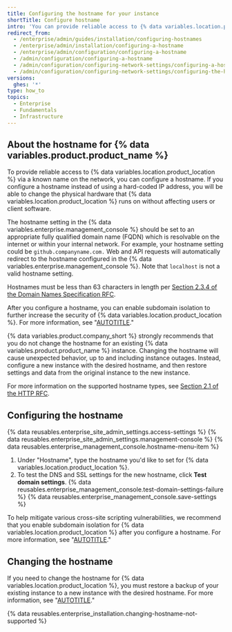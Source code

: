 ```yaml
---
title: Configuring the hostname for your instance
shortTitle: Configure hostname
intro: 'You can provide reliable access to {% data variables.location.product_location %} by assigning a hostname that''s accessible over your network.'
redirect_from:
  - /enterprise/admin/guides/installation/configuring-hostnames
  - /enterprise/admin/installation/configuring-a-hostname
  - /enterprise/admin/configuration/configuring-a-hostname
  - /admin/configuration/configuring-a-hostname
  - /admin/configuration/configuring-network-settings/configuring-a-hostname
  - /admin/configuration/configuring-network-settings/configuring-the-hostname-for-your-instance
versions:
  ghes: '*'
type: how_to
topics:
  - Enterprise
  - Fundamentals
  - Infrastructure
---
```


## About the hostname for {% data variables.product.product_name %}

To provide reliable access to {% data variables.location.product_location %} via a known name on the network, you can configure a hostname. If you configure a hostname instead of using a hard-coded IP address, you will be able to change the physical hardware that {% data variables.location.product_location %} runs on without affecting users or client software.

The hostname setting in the {% data variables.enterprise.management_console %} should be set to an appropriate fully qualified domain name (FQDN) which is resolvable on the internet or within your internal network. For example, your hostname setting could be `github.companyname.com.` Web and API requests will automatically redirect to the hostname configured in the {% data variables.enterprise.management_console %}. Note that `localhost` is not a valid hostname setting.

Hostnames must be less than 63 characters in length per [Section 2.3.4 of the Domain Names Specification RFC](https://datatracker.ietf.org/doc/html/rfc1035#section-2.3.4).

After you configure a hostname, you can enable subdomain isolation to further increase the security of {% data variables.location.product_location %}. For more information, see "[AUTOTITLE](/admin/configuration/configuring-network-settings/enabling-subdomain-isolation)."

{% data variables.product.company_short %} strongly recommends that you do not change the hostname for an existing {% data variables.product.product_name %} instance. Changing the hostname will cause unexpected behavior, up to and including instance outages. Instead, configure a new instance with the desired hostname, and then restore settings and data from the original instance to the new instance.

For more information on the supported hostname types, see [Section 2.1 of the HTTP RFC](https://tools.ietf.org/html/rfc1123#section-2).

## Configuring the hostname

{% data reusables.enterprise_site_admin_settings.access-settings %}
{% data reusables.enterprise_site_admin_settings.management-console %}
{% data reusables.enterprise_management_console.hostname-menu-item %}
1. Under "Hostname", type the hostname you'd like to set for {% data variables.location.product_location %}.
1. To test the DNS and SSL settings for the new hostname, click **Test domain settings**.
{% data reusables.enterprise_management_console.test-domain-settings-failure %}
{% data reusables.enterprise_management_console.save-settings %}

To help mitigate various cross-site scripting vulnerabilities, we recommend that you enable subdomain isolation for {% data variables.location.product_location %} after you configure a hostname. For more information, see "[AUTOTITLE](/admin/configuration/configuring-network-settings/enabling-subdomain-isolation)."

## Changing the hostname

If you need to change the hostname for {% data variables.location.product_location %}, you must restore a backup of your existing instance to a new instance with the desired hostname. For more information, see "[AUTOTITLE](/admin/configuration/configuring-network-settings/changing-the-hostname-for-your-instance)."

{% data reusables.enterprise_installation.changing-hostname-not-supported %}
